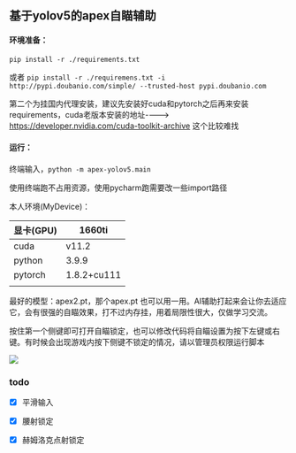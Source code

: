 ## 基于yolov5的apex自瞄辅助

#### 环境准备：

 `pip install -r ./requirements.txt` 

或者 `pip install -r ./requiremens.txt -i http://pypi.doubanio.com/simple/ --trusted-host pypi.doubanio.com` 

第二个为挂国内代理安装，建议先安装好cuda和pytorch之后再来安装requirements，cuda老版本安装的地址----> https://developer.nvidia.com/cuda-toolkit-archive 这个比较难找

#### 运行：

终端输入，`python -m apex-yolov5.main` 

使用终端跑不占用资源，使用pycharm跑需要改一些import路径

本人环境(MyDevice)：

| 显卡(GPU) | 1660ti      |
| ------- | ----------- |
| cuda    | v11.2       |
| python  | 3.9.9       |
| pytorch | 1.8.2+cu111 |
|         |             |

最好的模型：apex2.pt，那个apex.pt 也可以用一用。AI辅助打起来会让你去适应它，会有很强的自瞄效果，打不过内存挂，用着局限性很大，仅做学习交流。

按住第一个侧键即可打开自瞄锁定，也可以修改代码将自瞄设置为按下左键或右键。有时候会出现游戏内按下侧键不锁定的情况，请以管理员权限运行脚本

![](example.gif)

### todo

- [x] 平滑输入
- [x] 腰射锁定
- [x] 赫姆洛克点射锁定


